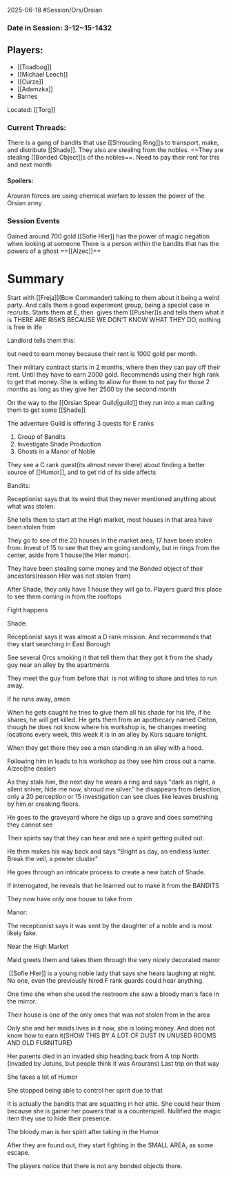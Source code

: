 2025-06-18
#Session/Ors/Orsian 
### Date in Session: 3-12~15-1432

## Players:
- [[Toadbog]]
- [[Michael Leech]]
- [[Curze]]
- [[Adamzka]]
- Barnes

Located: [[Torg]]
### Current Threads:

There is a gang of bandits that use [[Shrouding Ring]]s to transport, make, and distribute [[Shade]]. 
They also are stealing from the nobles. ==They are stealing [[Bonded Object]]s of the nobles==.
Need to pay their rent for this and next month

#### Spoilers:
Arouran forces are using chemical warfare to lessen the power of the Orsian army


### Session Events
Gained around 700 gold
[[Sofie Hler]] has the power of magic negation when looking at someone
There is a person within the bandits that has the powers of a ghost ==[[Alzec]]==


# Summary

Start with [[Freja]](Bow Commander) talking to them about it being a weird party. And calls them a good experiment group, being a special case in recruits. Starts them at E, then  gives them [[Pusher]]s and tells them what it is THERE ARE RISKS BECAUSE WE DON’T KNOW WHAT THEY DO, nothing is free in life

Landlord tells them this:

but need to earn money because their rent is 1000 gold per month.

Their military contract starts in 2 months, where then they can pay off their rent. Until they have to earn 2000 gold. Recommends using their high rank to get that money. She is willing to allow for them to not pay for those 2 months as long as they give her 2500 by the second month

On the way to the [[Orsian Spear Guild|guild]] they run into a man calling them to get some [[Shade]]

The adventure Guild is offering 3 quests for E ranks

1. Group of Bandits
2. Investigate Shade Production
3. Ghosts in a Manor of Noble

They see a C rank quest(its almost never there) about finding a better source of [[Humor]], and to get rid of its side affects

Bandits:

Receptionist says that its weird that they never mentioned anything about what was stolen.

She tells them to start at the High market, most houses in that area have been stolen from

They go to see of the 20 houses in the market area, 17 have been stolen from. Invest of 15 to see that they are going randomly, but in rings from the center, aside from 1 house(the Hler manor).

They have been stealing some money and the Bonded object of their ancestors(reason Hler was not stolen from)

After Shade, they only have 1 house they will go to. Players guard this place to see them coming in from the rooftops

Fight happens

Shade:

Receptionist says it was almost a D rank mission. And recommends that they start searching in East Borough

See several Orcs smoking it that tell them that they got it from the shady guy near an alley by the apartments

They meet the guy from before that  is not willing to share and tries to run away.

If he runs away, amen

When he gets caught he tries to give them all his shade for his life, if he shares, he will get killed. He gets them from an apothecary named Celton, though he does not know where his workshop is, he changes meeting locations every week, this week it is in an alley by Kors square tonight.

When they get there they see a man standing in an alley with a hood.

Following him in leads to his workshop as they see him cross out a name. Alzec(the dealer)

As they stalk him, the next day he wears a ring and says "dark as night, a silent shiver, hide me now, shroud me silver." he disappears from detection, only a 20 perception or 15 investigation can see clues like leaves brushing by him or creaking floors.

He goes to the graveyard where he digs up a grave and does something they cannot see

Their spirits say that they can hear and see a spirit getting pulled out.

He then makes his way back and says "Bright as day, an endless luster. Break the veil, a pewter cluster"

He goes through an intricate process to create a new batch of Shade.

If interrogated, he reveals that he learned out to make it from the BANDITS

They now have only one house to take from

Manor:

The receptionist says it was sent by the daughter of a noble and is most likely fake.

Near the High Market

Maid greets them and takes them through the very nicely decorated manor

 [[Sofie Hler]] is a young noble lady that says she hears laughing at night. No one, even the previously hired F rank guards could hear anything.

One time she when she used the restroom she saw a bloody man's face in the mirror.

Their house is one of the only ones that was not stolen from in the area

Only she and her maids lives in it now, she is losing money. And does not know how to earn it(SHOW THIS BY A LOT OF DUST IN UNUSED ROOMS AND OLD FURNITURE)

Her parents died in an invaded ship heading back from A trip North. (Invaded by Jotuns, but people think it was Arourans) Last trip on that way

She takes a lot of Humor

She stopped being able to control her spirit due to that

It is actually the bandits that are squatting in her attic. She could hear them because she is gainer her powers that is a counterspell. Nullified the magic item they use to hide their presence.

The bloody man is her spirit after taking in the Humor

After they are found out, they start fighting in the SMALL AREA, as some escape.

The players notice that there is not any bonded objects there.